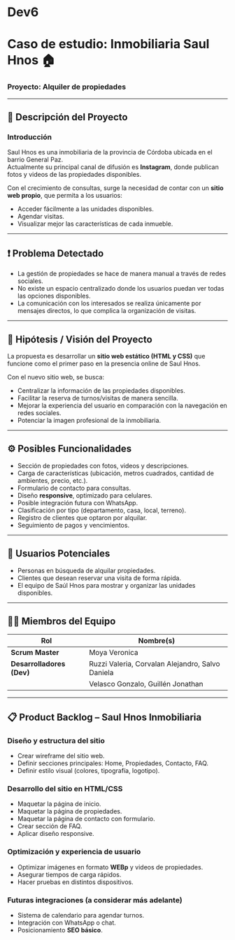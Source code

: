 # Dev6
# Caso de estudio: **Inmobiliaria Saul Hnos** 🏠  
### Proyecto: Alquiler de propiedades

---

## 📌 Descripción del Proyecto

### Introducción
Saul Hnos es una inmobiliaria de la provincia de Córdoba ubicada en el barrio General Paz.  
Actualmente su principal canal de difusión es **Instagram**, donde publican fotos y videos de las propiedades disponibles.  

Con el crecimiento de consultas, surge la necesidad de contar con un **sitio web propio**, que permita a los usuarios:  
- Acceder fácilmente a las unidades disponibles.  
- Agendar visitas.  
- Visualizar mejor las características de cada inmueble.  

---

## ❗ Problema Detectado
- La gestión de propiedades se hace de manera manual a través de redes sociales.  
- No existe un espacio centralizado donde los usuarios puedan ver todas las opciones disponibles.  
- La comunicación con los interesados se realiza únicamente por mensajes directos, lo que complica la organización de visitas.  

---

## 🎯 Hipótesis / Visión del Proyecto
La propuesta es desarrollar un **sitio web estático (HTML y CSS)** que funcione como el primer paso en la presencia online de Saul Hnos.  

Con el nuevo sitio web, se busca:  
- Centralizar la información de las propiedades disponibles.  
- Facilitar la reserva de turnos/visitas de manera sencilla.  
- Mejorar la experiencia del usuario en comparación con la navegación en redes sociales.  
- Potenciar la imagen profesional de la inmobiliaria.  

---

## ⚙️ Posibles Funcionalidades
- Sección de propiedades con fotos, videos y descripciones.  
- Carga de características (ubicación, metros cuadrados, cantidad de ambientes, precio, etc.).  
- Formulario de contacto para consultas.  
- Diseño **responsive**, optimizado para celulares.  
- Posible integración futura con WhatsApp.  
- Clasificación por tipo (departamento, casa, local, terreno).  
- Registro de clientes que optaron por alquilar.  
- Seguimiento de pagos y vencimientos.  

---

## 👥 Usuarios Potenciales
- Personas en búsqueda de alquilar propiedades.  
- Clientes que desean reservar una visita de forma rápida.  
- El equipo de Saúl Hnos para mostrar y organizar las unidades disponibles.  

---

## 👨‍💻 Miembros del Equipo

| Rol                       | Nombre(s)                                         |
|---------------------------|---------------------------------------------------|
| **Scrum Master**          | Moya Veronica                                     |
| **Desarrolladores (Dev)** | Ruzzi Valeria, Corvalan Alejandro, Salvo Daniela  |
|                           | Velasco Gonzalo, Guillén Jonathan                 | 

---

## 📋 Product Backlog – Saul Hnos Inmobiliaria

### Diseño y estructura del sitio
- Crear wireframe del sitio web.  
- Definir secciones principales: Home, Propiedades, Contacto, FAQ.  
- Definir estilo visual (colores, tipografía, logotipo).  

### Desarrollo del sitio en HTML/CSS
- Maquetar la página de inicio.  
- Maquetar la página de propiedades.  
- Maquetar la página de contacto con formulario.  
- Crear sección de FAQ.  
- Aplicar diseño responsive.  

### Optimización y experiencia de usuario
- Optimizar imágenes en formato **WEBp** y videos de propiedades.  
- Asegurar tiempos de carga rápidos.  
- Hacer pruebas en distintos dispositivos.  

### Futuras integraciones (a considerar más adelante)
- Sistema de calendario para agendar turnos.  
- Integración con WhatsApp o chat.  
- Posicionamiento **SEO básico**.

